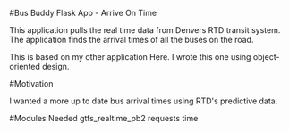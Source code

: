 #Bus Buddy Flask App - Arrive On Time

This application pulls the real time data from Denvers RTD transit system. The application finds the arrival times of all the buses on the road. 

This is based on my other application Here. I wrote this one using object-oriented design.

#Motivation

I wanted a more up to date bus arrival times using RTD's predictive data. 

#Modules Needed
gtfs_realtime_pb2
requests
time

